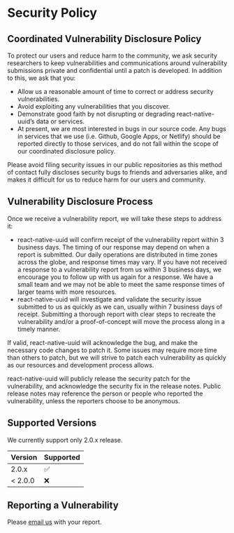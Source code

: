 # Security Policy

## Coordinated Vulnerability Disclosure Policy
To protect our users and reduce harm to the community, we ask security researchers to keep vulnerabilities and communications around vulnerability submissions private and confidential until a patch is developed. In addition to this, we ask that you:

- Allow us a reasonable amount of time to correct or address security vulnerabilities.
- Avoid exploiting any vulnerabilities that you discover.
- Demonstrate good faith by not disrupting or degrading react-native-uuid’s data or services.
- At present, we are most interested in bugs in our source code. Any bugs in services that we use (i.e. Github, Google Apps, or Netlify) should be reported directly to those services, and do not fall within the scope of our coordinated disclosure policy.

Please avoid filing security issues in our public repositories as this method of contact fully discloses security bugs to friends and adversaries alike, and makes it difficult for us to reduce harm for our users and community.

## Vulnerability Disclosure Process
Once we receive a vulnerability report, we will take these steps to address it:

- react-native-uuid will confirm receipt of the vulnerability report within 3 business days. The timing of our response may depend on when a report is submitted. Our daily operations are distributed in time zones across the globe, and response times may vary. If you have not received a response to a vulnerability report from us within 3 business days, we encourage you to follow up with us again for a response. We have a small team and we may not be able to meet the same response times of larger teams with more resources.
- react-native-uuid will investigate and validate the security issue submitted to us as quickly as we can, usually within 7 business days of receipt. Submitting a thorough report with clear steps to recreate the vulnerability and/or a proof-of-concept will move the process along in a timely manner.

If valid, react-native-uuid will acknowledge the bug, and make the necessary code changes to patch it. Some issues may require more time than others to patch, but we will strive to patch each vulnerability as quickly as our resources and development process allows.

react-native-uuid will publicly release the security patch for the vulnerability, and acknowledge the security fix in the release notes. Public release notes may reference the person or people who reported the vulnerability, unless the reporters choose to be anonymous.

## Supported Versions

We currently support only 2.0.x release.

| Version | Supported          |
| ------- | ------------------ |
| 2.0.x   | :white_check_mark: |
| < 2.0.0 | :x:                |

## Reporting a Vulnerability

Please [email us](mailto:oss@reactivelions.com?subject=react-native-uuid%20security%20report) with your report.